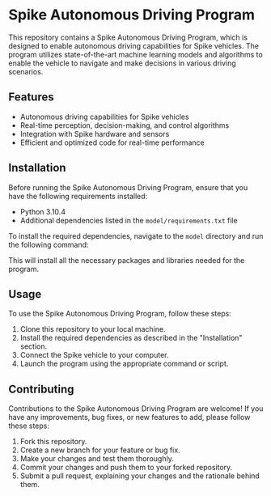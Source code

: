 
# Spike Autonomous Driving Program

This repository contains a Spike Autonomous Driving Program, which is designed to enable autonomous driving capabilities for Spike vehicles. The program utilizes state-of-the-art machine learning models and algorithms to enable the vehicle to navigate and make decisions in various driving scenarios.

## Features

- Autonomous driving capabilities for Spike vehicles
- Real-time perception, decision-making, and control algorithms
- Integration with Spike hardware and sensors
- Efficient and optimized code for real-time performance

## Installation

Before running the Spike Autonomous Driving Program, ensure that you have the following requirements installed:

- Python 3.10.4
- Additional dependencies listed in the `model/requirements.txt` file

To install the required dependencies, navigate to the `model` directory and run the following command:


This will install all the necessary packages and libraries needed for the program.

## Usage

To use the Spike Autonomous Driving Program, follow these steps:

1. Clone this repository to your local machine.
2. Install the required dependencies as described in the "Installation" section.
3. Connect the Spike vehicle to your computer.
4. Launch the program using the appropriate command or script.

## Contributing

Contributions to the Spike Autonomous Driving Program are welcome! If you have any improvements, bug fixes, or new features to add, please follow these steps:

1. Fork this repository.
2. Create a new branch for your feature or bug fix.
3. Make your changes and test them thoroughly.
4. Commit your changes and push them to your forked repository.
5. Submit a pull request, explaining your changes and the rationale behind them.
